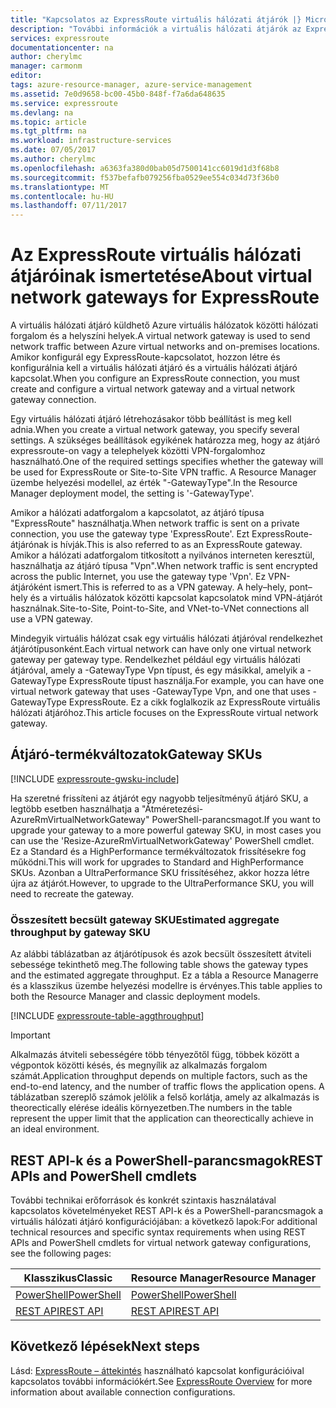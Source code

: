 ```yaml
---
title: "Kapcsolatos az ExpressRoute virtuális hálózati átjárók |} Microsoft Docs"
description: "További információk a virtuális hálózati átjárók az ExpressRoute."
services: expressroute
documentationcenter: na
author: cherylmc
manager: carmonm
editor: 
tags: azure-resource-manager, azure-service-management
ms.assetid: 7e0d9658-bc00-45b0-848f-f7a6da648635
ms.service: expressroute
ms.devlang: na
ms.topic: article
ms.tgt_pltfrm: na
ms.workload: infrastructure-services
ms.date: 07/05/2017
ms.author: cherylmc
ms.openlocfilehash: a6363fa380d0bab05d7500141cc6019d1d3f68b8
ms.sourcegitcommit: f537befafb079256fba0529ee554c034d73f36b0
ms.translationtype: MT
ms.contentlocale: hu-HU
ms.lasthandoff: 07/11/2017
---
```

# <a name="about-virtual-network-gateways-for-expressroute"></a><span data-ttu-id="ff3c6-103">Az ExpressRoute virtuális hálózati átjáróinak ismertetése</span><span class="sxs-lookup"><span data-stu-id="ff3c6-103">About virtual network gateways for ExpressRoute</span></span>
<span data-ttu-id="ff3c6-104">A virtuális hálózati átjáró küldhető Azure virtuális hálózatok közötti hálózati forgalom és a helyszíni helyek.</span><span class="sxs-lookup"><span data-stu-id="ff3c6-104">A virtual network gateway is used to send network traffic between Azure virtual networks and on-premises locations.</span></span> <span data-ttu-id="ff3c6-105">Amikor konfigurál egy ExpressRoute-kapcsolatot, hozzon létre és konfigurálnia kell a virtuális hálózati átjáró és a virtuális hálózati átjáró kapcsolat.</span><span class="sxs-lookup"><span data-stu-id="ff3c6-105">When you configure an ExpressRoute connection, you must create and configure a virtual network gateway and a virtual network gateway connection.</span></span>

<span data-ttu-id="ff3c6-106">Egy virtuális hálózati átjáró létrehozásakor több beállítást is meg kell adnia.</span><span class="sxs-lookup"><span data-stu-id="ff3c6-106">When you create a virtual network gateway, you specify several settings.</span></span> <span data-ttu-id="ff3c6-107">A szükséges beállítások egyikének határozza meg, hogy az átjáró expressroute-on vagy a telephelyek közötti VPN-forgalomhoz használható.</span><span class="sxs-lookup"><span data-stu-id="ff3c6-107">One of the required settings specifies whether the gateway will be used for ExpressRoute or Site-to-Site VPN traffic.</span></span> <span data-ttu-id="ff3c6-108">A Resource Manager üzembe helyezési modellel, az érték "-GatewayType".</span><span class="sxs-lookup"><span data-stu-id="ff3c6-108">In the Resource Manager deployment model, the setting is '-GatewayType'.</span></span>

<span data-ttu-id="ff3c6-109">Amikor a hálózati adatforgalom a kapcsolatot, az átjáró típusa "ExpressRoute" használhatja.</span><span class="sxs-lookup"><span data-stu-id="ff3c6-109">When network traffic is sent on a private connection, you use the gateway type 'ExpressRoute'.</span></span> <span data-ttu-id="ff3c6-110">Ezt ExpressRoute-átjárónak is hívják.</span><span class="sxs-lookup"><span data-stu-id="ff3c6-110">This is also referred to as an ExpressRoute gateway.</span></span> <span data-ttu-id="ff3c6-111">Amikor a hálózati adatforgalom titkosított a nyilvános interneten keresztül, használhatja az átjáró típusa "Vpn".</span><span class="sxs-lookup"><span data-stu-id="ff3c6-111">When network traffic is sent encrypted across the public Internet, you use the gateway type 'Vpn'.</span></span> <span data-ttu-id="ff3c6-112">Ez VPN-átjáróként ismert.</span><span class="sxs-lookup"><span data-stu-id="ff3c6-112">This is referred to as a VPN gateway.</span></span> <span data-ttu-id="ff3c6-113">A hely–hely, pont–hely és a virtuális hálózatok közötti kapcsolat kapcsolatok mind VPN-átjárót használnak.</span><span class="sxs-lookup"><span data-stu-id="ff3c6-113">Site-to-Site, Point-to-Site, and VNet-to-VNet connections all use a VPN gateway.</span></span>

<span data-ttu-id="ff3c6-114">Mindegyik virtuális hálózat csak egy virtuális hálózati átjáróval rendelkezhet átjárótípusonként.</span><span class="sxs-lookup"><span data-stu-id="ff3c6-114">Each virtual network can have only one virtual network gateway per gateway type.</span></span> <span data-ttu-id="ff3c6-115">Rendelkezhet például egy virtuális hálózati átjáróval, amely a -GatewayType Vpn típust, és egy másikkal, amelyik a -GatewayType ExpressRoute típust használja.</span><span class="sxs-lookup"><span data-stu-id="ff3c6-115">For example, you can have one virtual network gateway that uses -GatewayType Vpn, and one that uses -GatewayType ExpressRoute.</span></span> <span data-ttu-id="ff3c6-116">Ez a cikk foglalkozik az ExpressRoute virtuális hálózati átjáróhoz.</span><span class="sxs-lookup"><span data-stu-id="ff3c6-116">This article focuses on the ExpressRoute virtual network gateway.</span></span>

## <span data-ttu-id="ff3c6-117"><a name="gwsku"></a>Átjáró-termékváltozatok</span><span class="sxs-lookup"><span data-stu-id="ff3c6-117"><a name="gwsku"></a>Gateway SKUs</span></span>
[!INCLUDE [expressroute-gwsku-include](../../includes/expressroute-gwsku-include.md)]

<span data-ttu-id="ff3c6-118">Ha szeretné frissíteni az átjárót egy nagyobb teljesítményű átjáró SKU, a legtöbb esetben használhatja a "Átméretezési-AzureRmVirtualNetworkGateway" PowerShell-parancsmagot.</span><span class="sxs-lookup"><span data-stu-id="ff3c6-118">If you want to upgrade your gateway to a more powerful gateway SKU, in most cases you can use the 'Resize-AzureRmVirtualNetworkGateway' PowerShell cmdlet.</span></span> <span data-ttu-id="ff3c6-119">Ez a Standard és a HighPerformance termékváltozatok frissítésekre fog működni.</span><span class="sxs-lookup"><span data-stu-id="ff3c6-119">This will work for upgrades to Standard and HighPerformance SKUs.</span></span> <span data-ttu-id="ff3c6-120">Azonban a UltraPerformance SKU frissítéséhez, akkor hozza létre újra az átjárót.</span><span class="sxs-lookup"><span data-stu-id="ff3c6-120">However, to upgrade to the UltraPerformance SKU, you will need to recreate the gateway.</span></span>

### <span data-ttu-id="ff3c6-121"><a name="aggthroughput"></a>Összesített becsült gateway SKU</span><span class="sxs-lookup"><span data-stu-id="ff3c6-121"><a name="aggthroughput"></a>Estimated aggregate throughput by gateway SKU</span></span>
<span data-ttu-id="ff3c6-122">Az alábbi táblázatban az átjárótípusok és azok becsült összesített átviteli sebessége tekinthető meg.</span><span class="sxs-lookup"><span data-stu-id="ff3c6-122">The following table shows the gateway types and the estimated aggregate throughput.</span></span> <span data-ttu-id="ff3c6-123">Ez a tábla a Resource Managerre és a klasszikus üzembe helyezési modellre is érvényes.</span><span class="sxs-lookup"><span data-stu-id="ff3c6-123">This table applies to both the Resource Manager and classic deployment models.</span></span>

[!INCLUDE [expressroute-table-aggthroughput](../../includes/expressroute-table-aggtput-include.md)]

> [!IMPORTANT]
> <span data-ttu-id="ff3c6-124">Alkalmazás átviteli sebességére több tényezőtől függ, többek között a végpontok közötti késés, és megnyílik az alkalmazás forgalom számát.</span><span class="sxs-lookup"><span data-stu-id="ff3c6-124">Application throughput depends on multiple factors, such as the end-to-end latency, and the number of traffic flows the application opens.</span></span> <span data-ttu-id="ff3c6-125">A táblázatban szereplő számok jelölik a felső korlátja, amely az alkalmazás is theorectically elérése ideális környezetben.</span><span class="sxs-lookup"><span data-stu-id="ff3c6-125">The numbers in the table represent the upper limit that the application can theorectically achieve in an ideal environment.</span></span> 
> 
>

## <span data-ttu-id="ff3c6-126"><a name="resources"></a>REST API-k és a PowerShell-parancsmagok</span><span class="sxs-lookup"><span data-stu-id="ff3c6-126"><a name="resources"></a>REST APIs and PowerShell cmdlets</span></span>
<span data-ttu-id="ff3c6-127">További technikai erőforrások és konkrét szintaxis használatával kapcsolatos követelményeket REST API-k és a PowerShell-parancsmagok a virtuális hálózati átjáró konfigurációjában: a következő lapok:</span><span class="sxs-lookup"><span data-stu-id="ff3c6-127">For additional technical resources and specific syntax requirements when using REST APIs and PowerShell cmdlets for virtual network gateway configurations, see the following pages:</span></span>

| <span data-ttu-id="ff3c6-128">**Klasszikus**</span><span class="sxs-lookup"><span data-stu-id="ff3c6-128">**Classic**</span></span> | <span data-ttu-id="ff3c6-129">**Resource Manager**</span><span class="sxs-lookup"><span data-stu-id="ff3c6-129">**Resource Manager**</span></span> |
| --- | --- |
| [<span data-ttu-id="ff3c6-130">PowerShell</span><span class="sxs-lookup"><span data-stu-id="ff3c6-130">PowerShell</span></span>](https://msdn.microsoft.com/library/mt270335.aspx) |[<span data-ttu-id="ff3c6-131">PowerShell</span><span class="sxs-lookup"><span data-stu-id="ff3c6-131">PowerShell</span></span>](https://msdn.microsoft.com/library/mt163510.aspx) |
| [<span data-ttu-id="ff3c6-132">REST API</span><span class="sxs-lookup"><span data-stu-id="ff3c6-132">REST API</span></span>](https://msdn.microsoft.com/library/jj154113.aspx) |[<span data-ttu-id="ff3c6-133">REST API</span><span class="sxs-lookup"><span data-stu-id="ff3c6-133">REST API</span></span>](https://msdn.microsoft.com/library/mt163859.aspx) |

## <a name="next-steps"></a><span data-ttu-id="ff3c6-134">Következő lépések</span><span class="sxs-lookup"><span data-stu-id="ff3c6-134">Next steps</span></span>
<span data-ttu-id="ff3c6-135">Lásd: [ExpressRoute – áttekintés](expressroute-introduction.md) használható kapcsolat konfigurációival kapcsolatos további információkért.</span><span class="sxs-lookup"><span data-stu-id="ff3c6-135">See [ExpressRoute Overview](expressroute-introduction.md) for more information about available connection configurations.</span></span> 

